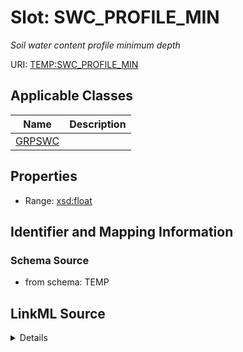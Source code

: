 # Slot: SWC_PROFILE_MIN
_Soil water content profile minimum depth_


URI: [TEMP:SWC_PROFILE_MIN](https://example.org/TEMP/SWC_PROFILE_MIN)



<!-- no inheritance hierarchy -->




## Applicable Classes

| Name | Description |
| --- | --- |
[GRPSWC](GRPSWC.md) | 






## Properties

* Range: [xsd:float](xsd:float)







## Identifier and Mapping Information







### Schema Source


* from schema: TEMP




## LinkML Source

<details>
```yaml
name: SWC_PROFILE_MIN
description: Soil water content profile minimum depth
from_schema: TEMP
rank: 1000
alias: SWC_PROFILE_MIN
domain_of:
- GRP_SWC
range: float
unit:
  symbol: cm

```
</details>